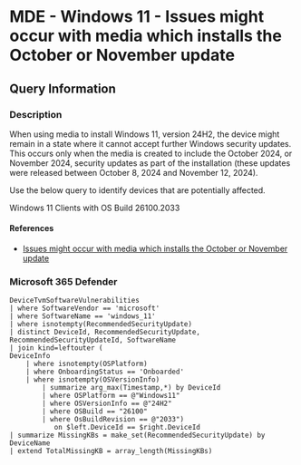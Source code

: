 # MDE - Windows 11 - Issues might occur with media which installs the October or November update

## Query Information

### Description

When using media to install Windows 11, version 24H2, the device might remain in a state where it cannot accept further Windows security updates. This occurs only when the media is created to include the October 2024, or November 2024, security updates as part of the installation (these updates were released between October 8, 2024 and November 12, 2024).

Use the below query to identify devices that are potentially affected.

Windows 11 Clients with OS Build 26100.2033

#### References

- [Issues might occur with media which installs the October or November update](https://learn.microsoft.com/en-us/windows/release-health/status-windows-11-24h2#issues-might-occur-with-media-which-installs-the-october-or-november-update)

### Microsoft 365 Defender

```kql
DeviceTvmSoftwareVulnerabilities
| where SoftwareVendor == 'microsoft'
| where SoftwareName == 'windows_11'
| where isnotempty(RecommendedSecurityUpdate)
| distinct DeviceId, RecommendedSecurityUpdate, RecommendedSecurityUpdateId, SoftwareName
| join kind=leftouter (
DeviceInfo
    | where isnotempty(OSPlatform)
    | where OnboardingStatus == 'Onboarded'
    | where isnotempty(OSVersionInfo)
        | summarize arg_max(Timestamp,*) by DeviceId
        | where OSPlatform == @"Windows11"
        | where OSVersionInfo == @"24H2"
        | where OSBuild == "26100"
        | where OsBuildRevision == @"2033")
           on $left.DeviceId == $right.DeviceId
| summarize MissingKBs = make_set(RecommendedSecurityUpdate) by DeviceName
| extend TotalMissingKB = array_length(MissingKBs)
```
